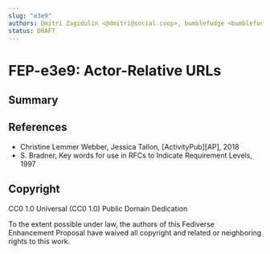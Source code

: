 ```yaml
---
slug: "e3e9"
authors: Dmitri Zagidulin <@dmitri@social.coop>, bumblefudge <bumblefudge@learningproof.xyz>
status: DRAFT
---
```

# FEP-e3e9: Actor-Relative URLs

## Summary

## References

* Christine Lemmer Webber, Jessica Tallon, [ActivityPub][AP], 2018
* S. Bradner, Key words for use in RFCs to Indicate Requirement Levels, 1997

## Copyright

CC0 1.0 Universal (CC0 1.0) Public Domain Dedication

To the extent possible under law, the authors of this Fediverse Enhancement
Proposal have waived all copyright and related or neighboring rights to this work.
